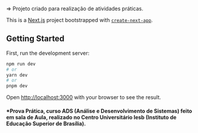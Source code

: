 => Projeto criado para realização de atividades práticas.

This is a [Next.js](https://nextjs.org/) project bootstrapped with [`create-next-app`](https://github.com/vercel/next.js/tree/canary/packages/create-next-app).

## Getting Started

First, run the development server:

```bash
npm run dev
# or
yarn dev
# or
pnpm dev
```

Open [http://localhost:3000](http://localhost:3000) with your browser to see the result.

#### *Prova Prática, curso ADS (Análise e Desenvolvimento de Sistemas) feito em sala de Aula, realizado no Centro Universitário Iesb (Instituto de Educação Superior de Brasília). 
